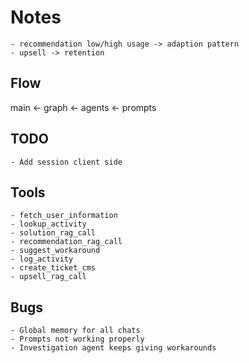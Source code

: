# Notes

    - recommendation low/high usage -> adaption pattern
    - upsell -> retention

## Flow

main <- graph <- agents <- prompts

## TODO

    - Add session client side

## Tools

    - fetch_user_information
    - lookup_activity
    - solution_rag_call
    - recommendation_rag_call
    - suggest_workaround
    - log_activity
    - create_ticket_cms
    - upsell_rag_call

## Bugs

    - Global memory for all chats
    - Prompts not working properly
    - Investigation agent keeps giving workarounds 
    